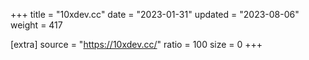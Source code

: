 +++
title = "10xdev.cc"
date = "2023-01-31"
updated = "2023-08-06"
weight = 417

[extra]
source = "https://10xdev.cc/"
ratio = 100
size = 0
+++
